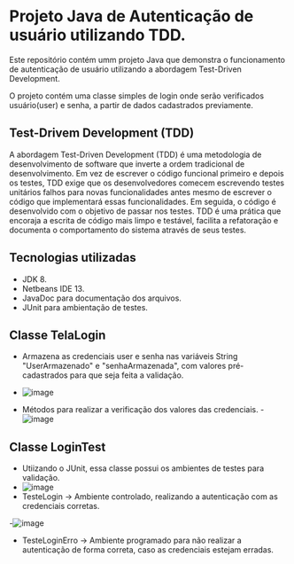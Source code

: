 # Projeto Java de Autenticação de usuário utilizando TDD.
Este repositório contém umm projeto Java que demonstra o funcionamento de autenticação de usuário utilizando a abordagem Test-Driven Development.

O projeto contém uma classe simples de login onde serão verificados usuário(user) e senha, a partir de dados cadastrados previamente.

## Test-Drivem Development (TDD)

A abordagem Test-Driven Development (TDD) é uma metodologia de desenvolvimento de software que inverte a ordem tradicional de desenvolvimento. Em vez de escrever o código funcional primeiro e depois os testes, 
TDD exige que os desenvolvedores comecem escrevendo testes unitários falhos para novas funcionalidades antes mesmo de escrever o código que implementará essas funcionalidades. 
Em seguida, o código é desenvolvido com o objetivo de passar nos testes. TDD é uma prática que encoraja a escrita de código mais limpo e testável, facilita a refatoração e documenta o comportamento do sistema através de seus testes.

## Tecnologias utilizadas

- JDK 8.
- Netbeans IDE 13.
- JavaDoc para documentação dos arquivos.
- JUnit para ambientação de testes.

## Classe TelaLogin
- Armazena as credenciais user e senha nas variáveis String "UserArmazenado" e "senhaArmazenada", com valores pré-cadastrados para que seja feita a validação.
- ![image](https://github.com/alopes-tenor/tdd-login/assets/83618366/e8255a72-19db-4505-b7d9-d751a2fc7e88)


- Métodos para realizar a verificação dos valores das credenciais.
-![image](https://github.com/alopes-tenor/tdd-login/assets/83618366/820daa9e-7861-4647-ba0c-d91a9ae5e7eb)

## Classe LoginTest
- Utiizando o JUnit, essa classe possui os ambientes de testes para validação.
- ![image](https://github.com/alopes-tenor/tdd-login/assets/83618366/b7a58f68-533e-43ff-827a-274aa6902e06)
- TesteLogin -> Ambiente controlado, realizando a autenticação com as credenciais corretas.

-![image](https://github.com/alopes-tenor/tdd-login/assets/83618366/7c0d98be-fa60-480b-9ed7-100f2d04d23b)
- TesteLoginErro -> Ambiente programado para não realizar a autenticação de forma correta, caso as credenciais estejam erradas.


